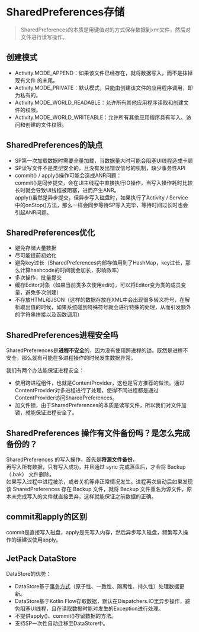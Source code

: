 # SharedPreferences存储

> SharedPreferences的本质是用键值对的方式保存数据到xml文件，然后对文件进行读写操作。

## 创建模式

- Activity.MODE_APPEND：如果该文件已经存在，就将数据写入，而不是抹掉现有文件
  的末尾。
- Activity.MODE_PRIVATE：默认模式，只能由创建该文件的应用程序调用，即为私有的。
- Activity.MODE_WORLD_READABLE：允许所有其他应用程序读取和创建文件的权限。
- Activity.MODE_WORLD_WRITEABLE：允许所有其他应用程序具有写入、访问和创建的文件权限。

## SharedPreferences的缺点

- SP第一次加载数据时需要全量加载，当数据量大时可能会阻塞UI线程造成卡顿
- SP读写文件不是类型安全的，且没有发出错误信号的机制，缺少事务性API
- commit() / apply()操作可能会造成ANR问题：  
  commit()是同步提交，会在UI主线程中直接执行IO操作，当写入操作耗时比较长时就会导致UI线程被阻塞，进而产生ANR。  
  apply()虽然是异步提交，但异步写入磁盘时，如果执行了Activity / Service中的onStop()方法，那么一样会同步等待SP写入完毕，等待时间过长时也会引起ANR问题。

## SharedPreferences优化

- 避免存储大量数据
- 尽可能提前初始化
- 避免key过长（SharedPreferences内部存值用到了HashMap，key过长，那么计算hashcode的时间就会加长，影响效率）
- 多次操作，批量提交
- 缓存Editor对象（如果当前类多次使用edit()，可以将Editor变为类的成员变量，避免多次创建）
- 不存放HTML和JSON（这样的数据存放在XML中会出现很多转义符号，在解析取出值的时候，如果系统碰到特殊符号就会进行特殊的处理，从而引发额外的字符串拼接以及函数调用）

## SharedPreferences进程安全吗

SharedPreferences是**进程不安全**的，因为没有使用跨进程的锁。既然是进程不安全，那么就有可能在多进程操作的时候发生数据异常。

我们有两个办法能保证进程安全：  
- 使用跨进程组件，也就是ContentProvider，这也是官方推荐的做法。通过ContentProvider对多进程进行了处理，使得不同进程都是通过ContentProvider访问SharedPreferences。  
- 加文件锁，由于SharedPreferences的本质是读写文件，所以我们对文件加锁，就能保证进程安全了。

## SharedPreferences 操作有文件备份吗？是怎么完成备份的？

SharedPreferences 的写入操作，首先是**将源文件备份**，  
再写入所有数据，只有写入成功，并且通过 sync 完成落盘后，才会将 Backup（.bak） 文件删除。  
如果写入过程中进程被杀，或者关机等非正常情况发生。进程再次启动后如果发现该 SharedPreferences 存在 Backup 文件，就将 Backup 文件重名为源文件，原本未完成写入的文件就直接丢弃，这样就能保证之前数据的正确。

## commit和apply的区别

commit是直接写入磁盘，apply是先写入内存，然后异步写入磁盘，频繁写入操作的话建议使用apply。


## JetPack DataStore

DataStore的优势：

- DataStore基于[事务方式](/java/Java基础.md?id=数据库)（原子性、一致性、隔离性、持久性）处理数据更新。
- DataStore基于Kotlin Flow存取数据，默认在Dispatchers.IO里异步操作，避免阻塞UI线程，且在读取数据时能对发生的Exception进行处理。
- 不提供apply()、commit()存留数据的方法。
- 支持SP一次性自动迁移至DataStore中。